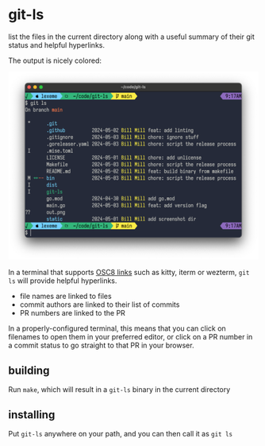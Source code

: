 # git-ls

list the files in the current directory along with a useful summary of their git status and helpful hyperlinks.

The output is nicely colored:

![](static/gitls.png)

In a terminal that supports [OSC8 links](https://gist.github.com/egmontkob/eb114294efbcd5adb1944c9f3cb5feda) such as kitty, iterm or wezterm, `git ls` will provide helpful hyperlinks.

- file names are linked to files
- commit authors are linked to their list of commits
- PR numbers are linked to the PR

In a properly-configured terminal, this means that you can click on filenames to open them in your preferred editor, or click on a PR number in a commit status to go straight to that PR in your browser.

## building

Run `make`, which will result in a `git-ls` binary in the current directory

## installing

Put `git-ls` anywhere on your path, and you can then call it as `git ls`
